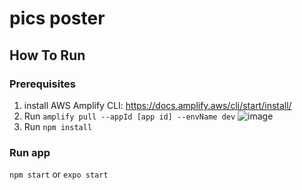 # pics poster
## How To Run
### Prerequisites
1. install AWS Amplify CLI: https://docs.amplify.aws/cli/start/install/
2. Run `amplify pull --appId [app id] --envName dev` 
  ![image](https://github.com/JadeYe2020/pics-poster/assets/71286765/3640a91b-2d95-4adc-98b0-4585cbca87ef)
3. Run `npm install`
  
### Run app 
`npm start` or `expo start`
